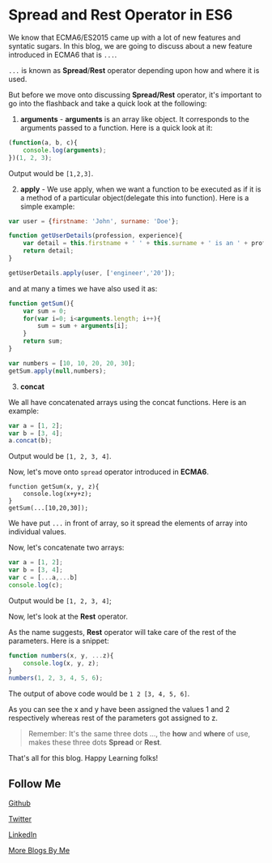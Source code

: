 # Spread and Rest Operator in ES6

We know that ECMA6/ES2015 came up with a lot of new features and syntatic sugars. In this blog, we are going to discuss about a new feature introduced in ECMA6 that is `...`.

`...` is known as **Spread**/**Rest** operator depending upon how and where it is used.

But before we move onto discussing **Spread/Rest** operator, it's important to go into the flashback and take a quick look at the following:

1. **arguments** -  **arguments** is an array like object. It corresponds to the arguments passed to a function. Here is a quick look at it:
```Javascript
(function(a, b, c){
    console.log(arguments);
})(1, 2, 3);
```

Output would be `[1,2,3]`.

2. **apply** - We use apply, when we want a function to be executed as if it is a method of a particular object(delegate this into function). Here is a simple example:
```Javascript
var user = {firstname: 'John', surname: 'Doe'};

function getUserDetails(profession, experience){
    var detail = this.firstname + ' ' + this.surname + ' is an ' + profession + ' with ' + experience + ' years of experience.'
    return detail;
}

getUserDetails.apply(user, ['engineer','20']);
```

and at many a times we have also used it as:
```Javascript
function getSum(){
    var sum = 0;
    for(var i=0; i<arguments.length; i++){
        sum = sum + arguments[i];
    }
    return sum;
}

var numbers = [10, 10, 20, 20, 30];
getSum.apply(null,numbers);
```

3. **concat**

We all have concatenated arrays using the concat functions. Here is an example:
```Javascript
var a = [1, 2];
var b = [3, 4];
a.concat(b);
```

Output would be `[1, 2, 3, 4]`.

Now, let's move onto `spread` operator introduced in **ECMA6**.
```Javacript
function getSum(x, y, z){
    console.log(x+y+z);
}
getSum(...[10,20,30]);
```

We have put `...` in front of array, so it spread the elements of array into individual values.

Now, let's concatenate two arrays:
```Javascript
var a = [1, 2];
var b = [3, 4];
var c = [...a,...b]
console.log(c);
```

Output would be `[1, 2, 3, 4]`;

Now, let's look at the **Rest** operator.

As the name suggests, **Rest** operator will take care of the rest of the parameters. Here is a snippet:
```Javascript
function numbers(x, y, ...z){
    console.log(x, y, z);
}
numbers(1, 2, 3, 4, 5, 6);
```

The output of above code would be `1 2 [3, 4, 5, 6]`.

As you can see the x and y have been assigned the values 1 and 2 respectively whereas rest of the parameters got assigned to z.

> Remember: It's the same three dots ..., the **how** and **where** of use, makes these three dots **Spread** or **Rest**.

That's all for this blog. Happy Learning folks!

Follow Me
---
[Github](https://github.com/NamitaMalik)

[Twitter](https://twitter.com/namita13_04)

[LinkedIn](https://in.linkedin.com/in/namita-malik-a7885b23)

[More Blogs By Me](https://namitamalik.github.io/)